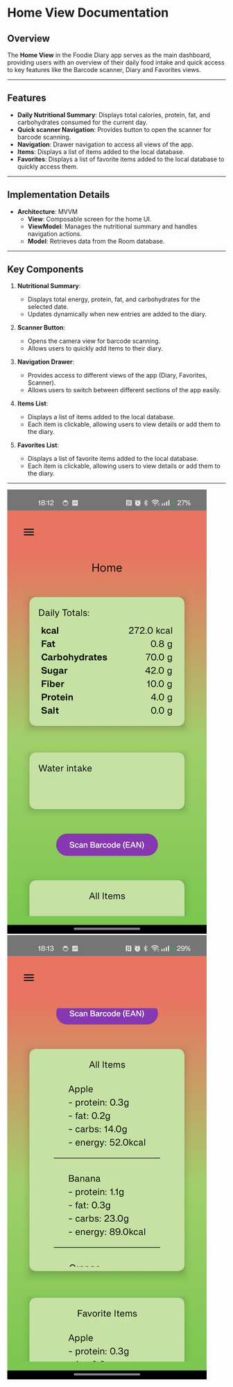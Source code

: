 # Home View Documentation

## Overview
The **Home View** in the Foodie Diary app serves as the main dashboard, providing users with an overview of their daily food intake and quick access to key features like the Barcode scanner, Diary and Favorites views.

---

## Features
- **Daily Nutritional Summary**: Displays total calories, protein, fat, and carbohydrates consumed for the current day.
- **Quick scanner Navigation**: Provides button to open the scanner for barcode scanning.
- **Navigation**: Drawer navigation to access all views of the app.
- **Items**: Displays a list of items added to the local database.
- **Favorites**: Displays a list of favorite items added to the local database to quickly access them.

---

## Implementation Details
- **Architecture**: MVVM
  - **View**: Composable screen for the home UI.
  - **ViewModel**: Manages the nutritional summary and handles navigation actions.
  - **Model**: Retrieves data from the Room database.

---

## Key Components
1. **Nutritional Summary**:
   - Displays total energy, protein, fat, and carbohydrates for the selected date.
   - Updates dynamically when new entries are added to the diary.

2. **Scanner Button**:
   - Opens the camera view for barcode scanning.
   - Allows users to quickly add items to their diary.

3. **Navigation Drawer**:
   - Provides access to different views of the app (Diary, Favorites, Scanner).
   - Allows users to switch between different sections of the app easily.

4. **Items List**:
   - Displays a list of items added to the local database.
   - Each item is clickable, allowing users to view details or add them to the diary.

5. **Favorites List**:
   - Displays a list of favorite items added to the local database.
   - Each item is clickable, allowing users to view details or add them to the diary.

---

![Home](/docs/images/home1.png)
![Home](/docs/images/home2.png)